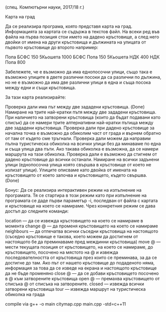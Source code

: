 (спец. Компютърни науки, 2017/18 г.)

Карта на град

Да се реализира програма, която представя карта на град. Информацията за картата се съдържа в текстов файл. На всеки ред във файла на първа позиция стои името на дадено кръстовище, а след него двойки от имена на други кръстовища и дължината на улицата от първото кръстовище до второто например:
	
Попа БСФС 150  5Кьошета 1000
	БСФС Попа 150
	5Кьошета НДК 400
	НДК Попа 800

Забележете, че е възможно да има еднопосочни улици, също така е възможно улиците в двете различни посоки да са различни по дължина, но не е възможно да има две различни улици в една и съща посока между едни и същи кръстовища.

За тази карта реализирайте:

Проверка дали има път между две зададени кръстовища. (Done)
Намиране на трите най-кратки пътя между две зададени кръстовища. 
При наличието на затворени кръстовища (които да бъдат подавани като списък) да се намери трите алтернативни най-кратки пътища между две зададени кръстовища.
Проверка дали при дадено кръстовище за начална точка е възможно да обиколим част от града и върнем обратно от там от където сме тръгнали.
Проверка дали можем да направим пълна туристическа обиколка на всички улици без да минаваме по една и съща улица два пъти. Ако такава обиколка е възможна, да се намери маршрута на тази обиколка.
Проверка дали е възможно да стигнем от дадено кръстовище до всички останали.
Намиране на всички задънени улици (еднопосочна улица която свършва в кръстовище от което не излизат улици). Улиците описваме като двойка от имената на кръстовището от което започва и кръстовището, където свършва. (Done)

Бонус: Да се реализира интерактивен режим на изпълнение на програмата. Тя се стартира в този режим като при изпълнение на програмата се даде първи параметър -i, последван от файла с картата и кръстовище на което се намираме. Чрез конкретния режим се дава достъп до следните команди:


location — да се извежда кръстовището на което се намираме в момента
change @ — да променя кръстовището на което се намираме
neighbours — да отпечатва всички съседни кръстовища на настоящото (съседно кръстовище е такова, което можем да достигнем от настоящото бе да преминаваме пред междинни кръстовища)
move @ — мести текущата позиция от кръстовището, на което се намираме, до кръстовището, посочено на мястото на @ и извежда последователността от кръстовища през които се преминава, за да се достигне до там. Ако път от нашето кръстовище до подаденото няма, информация за това да се изведе на екрана и настоящото кръстовище да не бъде променяно
close @ — да се добави кръстовището посочено в @ към затворените кръстовища
open @ — премахва кръстовището от списъка @ от списъка на затворените.
closed — извежда всички затворени кръстовища
tour — извежда маршрут на туристическа обиколка на града



compile via g++ -o main citymap.cpp main.cpp -std=c++11



